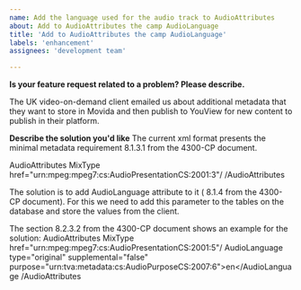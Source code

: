 ```yaml
---
name: Add the language used for the audio track to AudioAttributes
about: Add to AudioAttributes the camp AudioLanguage
title: 'Add to AudioAttributes the camp AudioLanguage'
labels: 'enhancement'
assignees: 'development team'

---
```


**Is your feature request related to a problem? Please describe.**

The UK video-on-demand client emailed us about additional metadata that they want to store in Movida and then publish to YouView for new content to publish in their platform.

**Describe the solution you'd like**
The current xml format presents the minimal metadata requirement 8.1.3.1 from the 4300-CP document.

AudioAttributes
MixType href="urn:mpeg:mpeg7:cs:AudioPresentationCS:2001:3"/
/AudioAttributes

The solution is to add AudioLanguage attribute to it ( 8.1.4 from the 4300-CP document).
For this we need to add this parameter to the tables on the database and store the values from the client.

The section 8.2.3.2 from the 4300-CP document shows an example for the solution:
AudioAttributes
MixType href="urn:mpeg:mpeg7:cs:AudioPresentationCS:2001:5"/
AudioLanguage type="original" supplemental="false"
purpose="urn:tva:metadata:cs:AudioPurposeCS:2007:6">en</AudioLanguage
/AudioAttributes
